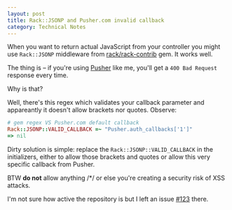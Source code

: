 ```yaml
---
layout: post
title: Rack::JSONP and Pusher.com invalid callback
category: Technical Notes
---
```

When you want to return actual JavaScript from your controller you might use `Rack::JSONP` middleware from [rack/rack-contrib](https://github.com/rack/rack-contrib) gem. It works well.

The thing is – if you're using [Pusher](http://pusher.com) like me, you'll get a `400 Bad Request` response every time.

Why is that?

Well, there's this regex which validates your callback parameter and appareantly it doesn't allow brackets nor quotes. Observe:

~~~ ruby
# gem regex VS Pusher.com default callback
Rack::JSONP::VALID_CALLBACK =~ "Pusher.auth_callbacks['1']"
=> nil
~~~

Dirty solution is simple: replace the `Rack::JSONP::VALID_CALLBACK` in the initializers, either to allow those brackets and quotes or allow this very specific callback from Pusher.

BTW **do not** allow anything /*/ or else you're creating a security risk of XSS attacks.

I'm not sure how active the repository is but I left an issue [#123](https://github.com/rack/rack-contrib/issues/123) there.

